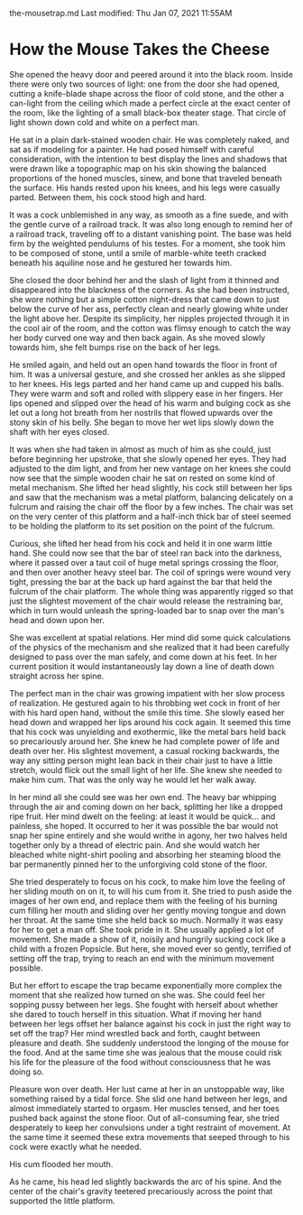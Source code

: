 the-mousetrap.md
Last modified: Thu Jan 07, 2021  11:55AM


# How the Mouse Takes the Cheese


She opened the heavy door and peered around it into the black room. Inside there were only two sources of light: one from the door she had opened, cutting a knife-blade shape across the floor of cold stone, and the other a can-light from the ceiling which made a perfect circle at the exact center of the room, like the lighting of a small black-box theater stage. That circle of light shown down cold and white on a perfect man.

He sat in a plain dark-stained wooden chair. He was completely naked, and sat as if modeling for a painter. He had posed himself with careful consideration, with the intention to best display the lines and shadows that were drawn like a topographic map on his skin showing the balanced proportions of the honed muscles, sinew, and bone that traveled beneath the surface. His hands rested upon his knees, and his legs were casually parted. Between them, his cock stood high and hard. 

It was a cock unblemished in any way, as smooth as a fine suede, and with the gentle curve of a railroad track. It was also long enough to remind her of a railroad track, traveling off to a distant vanishing point. The base was held firm by the weighted pendulums of his testes. For a moment, she took him to be composed of stone, until a smile of marble-white teeth cracked beneath his aquiline nose and he gestured her towards him.

She closed the door behind her and the slash of light from it thinned and disappeared into the blackness of the corners. As she had been instructed, she wore nothing but a simple cotton night-dress that came down to just below the curve of her ass, perfectly clean and nearly glowing white under the light above her. Despite its simplicity, her nipples projected through it in the cool air of the room, and the cotton was flimsy enough to catch the way her body curved one way and then back again. As she moved slowly towards him, she felt bumps rise on the back of her legs. 

He smiled again, and held out an open hand towards the floor in front of him. It was a universal gesture, and she crossed her ankles as she slipped to her knees. His legs parted and her hand came up and cupped his balls. They were warm and soft and rolled with slippery ease in her fingers. Her lips opened and slipped over the head of his warm and bulging cock as she let out a long hot breath from her nostrils that flowed upwards over the stony skin of his belly. She began to move her wet lips slowly down the shaft with her eyes closed.

It was when she had taken in almost as much of him as she could, just before beginning her upstroke, that she slowly opened her eyes. They had adjusted to the dim light, and from her new vantage on her knees she could now see that the simple wooden chair he sat on rested on some kind of metal mechanism. She lifted her head slightly, his cock still between her lips and saw that the mechanism was a metal platform, balancing delicately on a fulcrum and raising the chair off the floor by a few inches. The chair was set on the very center of this platform and a half-inch thick bar of steel seemed to be holding the platform to its set position on the point of the fulcrum.

Curious, she lifted her head from his cock and held it in one warm little hand. She could now see that the bar of steel ran back into the darkness, where it passed over a taut coil of huge metal springs crossing the floor, and then over another heavy steel bar. The coil of springs were wound very tight, pressing the bar at the back up hard against the bar that held the fulcrum of the chair platform. The whole thing was apparently rigged so that just the slightest movement of the chair would release the restraining bar, which in turn would unleash the spring-loaded bar to snap over the man's head and down upon her.

She was excellent at spatial relations. Her mind did some quick calculations of the physics of the mechanism and she realized that it had been carefully designed to pass over the man safely, and come down at his feet. In her current position it would instantaneously lay down a line of death down straight across her spine.

The perfect man in the chair was growing impatient with her slow process of realization. He gestured again to his throbbing wet cock in front of her with his hard open hand, without the smile this time. She slowly eased her head down and wrapped her lips around his cock again. It seemed this time that his cock was unyielding and exothermic, like the metal bars held back so precariously around her. She knew he had complete power of life and death over her. His slightest movement, a casual rocking backwards, the way any sitting person might lean back in their chair just to have a little stretch, would flick out the small light of her life. She knew she needed to make him cum. That was the only way he would let her walk away. 

In her mind all she could see was her own end. The heavy bar whipping through the air and coming down on her back, splitting her like a dropped ripe fruit. Her mind dwelt on the feeling: at least it would be quick... and painless, she hoped. It occurred to her it was possible the bar would not snap her spine entirely and she would writhe in agony, her two halves held together only by a thread of electric pain. And she would watch her bleached white night-shirt pooling and absorbing her steaming blood the bar permanently pinned her to the unforgiving cold stone of the floor.

She tried desperately to focus on his cock, to make him love the feeling of her sliding mouth on on it, to will his cum from it. She tried to push aside the images of her own end, and replace them with the feeling of his burning cum filling her mouth and sliding over her gently moving tongue and down her throat. At the same time she held back so much. Normally it was easy for her to get a man off. She took pride in it. She usually applied a lot of movement. She made a show of it, noisily and hungrily sucking cock like a child with a frozen Popsicle. But here, she moved ever so gently, terrified of setting off the trap, trying to reach an end with the minimum movement possible.

But her effort to escape the trap became exponentially more complex the moment that she realized how turned on she was. She could feel her sopping pussy between her legs. She fought with herself about whether she dared to touch herself in this situation. What if moving her hand between her legs offset her balance against his cock in just the right way to set off the trap? Her mind wrestled back and forth, caught between pleasure and death. She suddenly understood the longing of the mouse for the food. And at the same time she was jealous that the mouse could risk his life for the pleasure of the food without consciousness that he was doing so.

Pleasure won over death. Her lust came at her in an unstoppable way, like something raised by a tidal force. She slid one hand between her legs, and almost immediately started to orgasm. Her muscles tensed, and her toes pushed back against the stone floor. Out of all-consuming fear, she tried desperately to keep her convulsions under a tight restraint of movement. At the same time it seemed these extra movements that seeped through to his cock were exactly what he needed. 

His cum flooded her mouth.

As he came, his head led slightly backwards the arc of his spine. And the center of the chair's gravity teetered precariously across the point that supported the little platform.


